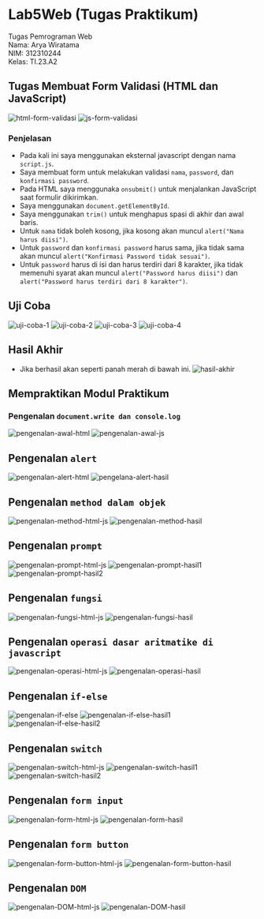 # Lab5Web (Tugas Praktikum)
Tugas Pemrograman Web  
Nama: Arya Wiratama  
NIM: 312310244  
Kelas: TI.23.A2  

## Tugas Membuat Form Validasi (HTML dan JavaScript)
![html-form-validasi](/screenshoot/validasi-1-html.png)
![js-form-validasi](/screenshoot/validasi-2-js.png)


### Penjelasan
- Pada kali ini saya menggunakan eksternal javascript dengan nama `script.js`.
- Saya membuat form untuk melakukan validasi `nama`, `password`, dan `konfirmasi password`.
- Pada HTML saya menggunaka `onsubmit()` untuk menjalankan JavaScript saat formulir dikirimkan.
- Saya menggunakan `document.getElementById`.
- Saya menggunakan `trim()` untuk menghapus spasi di akhir dan awal baris.
- Untuk `nama` tidak boleh kosong, jika kosong akan muncul `alert("Nama harus diisi")`.
- Untuk `password` dan `konfirmasi password` harus sama, jika tidak sama akan muncul `alert("Konfirmasi Password tidak sesuai")`.
- Untuk `password` harus di isi dan harus terdiri dari 8 karakter, jika tidak memenuhi syarat akan muncul `alert("Password harus diisi")` dan `alert("Password harus terdiri dari 8 karakter")`.

## Uji Coba
![uji-coba-1](/screenshoot/hasil-1.png)
![uji-coba-2](/screenshoot/hasil-2.png)
![uji-coba-3](/screenshoot/hasil-3.png)
![uji-coba-4](/screenshoot/hasil-4.png)

## Hasil Akhir
- Jika berhasil akan seperti panah merah di bawah ini.
![hasil-akhir](/screenshoot/hasil-akhir-edit.png)

## Mempraktikan Modul Praktikum

### Pengenalan `document.write dan console.log`
![pengenalan-awal-html](/screenshoot/pengenalan-js-1-html.png)
![pengenalan-awal-js](/screenshoot/pengenalan-js-1.png)

## Pengenalan `alert`
![pengenalan-alert-html](/screenshoot/pengenalan-alert-html.png)
![pengelana-alert-hasil](/screenshoot/pengenalan-alert.png)

## Pengenalan `method dalam objek`
![pengenalan-method-html-js](/screenshoot/pengenalan-method-html.png)
![pengenalan-method-hasil](/screenshoot/pengenalan-method.png)

## Pengenalan `prompt`
![pengenalan-prompt-html-js](/screenshoot/pengenalan-prompt-html.png)
![pengenalan-prompt-hasil1](/screenshoot/pengenalan-prompt-1.png)
![pengenalan-prompt-hasil2](/screenshoot/pengenalan-prompt-2.png)

## Pengenalan `fungsi`
![pengenalan-fungsi-html-js](/screenshoot/pengenalan-onload-html.png)
![pengenalan-fungsi-hasil](/screenshoot/pengenalan-onload-1.png)

## Pengenalan `operasi dasar aritmatike di javascript`
![pengenalan-operasi-html-js](/screenshoot/pengenalan-operasi-aritmatika-html.png)
![pengenalan-operasi-hasil](/screenshoot/pengenalan-operasi-aritmatika.png)

## Pengenalan `if-else`
![pengenalan-if-else](/screenshoot/pengenalan-if-else-html.png)
![pengenalan-if-else-hasil1](/screenshoot/pengenalan-if-else.png)
![pengenalan-if-else-hasil2](/screenshoot/pengenalan-if-else-2.png)

## Pengenalan `switch`
![pengenalan-switch-html-js](/screenshoot/pengenalan-switch-html.png)
![pengenalan-switch-hasil1](/screenshoot/pengenalan-switch-1.png)
![pengenalan-switch-hasil2](/screenshoot/pengenalan-switch-2.png)

## Pengenalan `form input`
![pengenalan-form-html-js](/screenshoot/pengenalan-form-input-html.png)
![pengenalan-form-hasil](/screenshoot/pengenalan-form-input.png)

## Pengenalan `form button`
![pengenalan-form-button-html-js](/screenshoot/pengenalan-form-button-html.png)
![pengenalan-form-button-hasil](/screenshoot/pengenalan-form-button.png)

## Pengenalan `DOM`
![pengenalan-DOM-html-js](/screenshoot/pengenalan-dom-html.png)
![pengenalan-DOM-hasil](/screenshoot/pengenalan-dom.png)